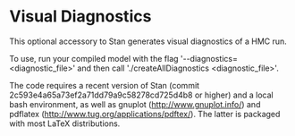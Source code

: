 Visual Diagnostics
==================

This optional accessory to Stan generates visual diagnostics of a HMC run.  

To use, run your compiled model with the flag '--diagnostics=<diagnostic_file>' 
and then call './createAllDiagnostics <diagnostic_file>'.

The code requires a recent version of Stan (commit 2c593e4a65a73ef2a71dd79a9c58278cd725d4b8 
or higher) and a local bash environment, as well as gnuplot (http://www.gnuplot.info/)
and pdflatex (http://www.tug.org/applications/pdftex/).  The latter is packaged with most
LaTeX distributions.
